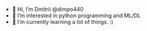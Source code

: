 - 👋 Hi, I’m Dmitrii @dimpo440
- 👀 I’m interested in python programming and ML/DL
- 🌱 I’m currently learning a lot of things. :)

<!---
dimpo440/dimpo440 is a ✨ special ✨ repository because its `README.md` (this file) appears on your GitHub profile.
You can click the Preview link to take a look at your changes.
--->
